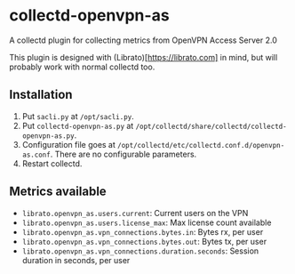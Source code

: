 collectd-openvpn-as
===================

A collectd plugin for collecting metrics from OpenVPN Access Server 2.0

This plugin is designed with (Librato)[https://librato.com] in mind, but will probably work with normal collectd too.

## Installation

1. Put `sacli.py` at `/opt/sacli.py`.
2. Put `collectd-openvpn-as.py` at `/opt/collectd/share/collectd/collectd-openvpn-as.py`.
3. Configuration file goes at `/opt/collectd/etc/collectd.conf.d/openvpn-as.conf`. There are no configurable parameters.
4. Restart collectd.

## Metrics available
* `librato.openvpn_as.users.current`: Current users on the VPN
* `librato.openvpn_as.users.license_max`: Max license count available
* `librato.openvpn_as.vpn_connections.bytes.in`: Bytes rx, per user
* `librato.openvpn_as.vpn_connections.bytes.out`: Bytes tx, per user
* `librato.openvpn_as.vpn_connections.duration.seconds`: Session duration in seconds, per user
